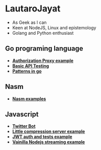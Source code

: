 # LautaroJayat
*  As Geek as I can
*  Keen at NodeJS, Linux and epistemology
*  Golang and Python enthusiast


## Go programing language

* [**Authorization Proxy example**](https://github.com/LautaroJayat/go_auth_proxy_example)
* [**Basic API Testing**](https://github.com/LautaroJayat/go_basic_api_testing)
* [**Patterns in go**](https://github.com/LautaroJayat/golang_examples)

## Nasm
* [**Nasm examples**](https://github.com/LautaroJayat/nasm_examples)

## Javascript
* [**Twitter Bot**](https://github.com/LautaroJayat/twitter_bot)
* [**Little compression server example**](https://github.com/LautaroJayat/imagemin-compress-server)
* [**JWT auth and tests example**](https://github.com/LautaroJayat/jwt-and-mocha-example)
* [**Vainilla Nodejs streaming example**](https://github.com/LautaroJayat/vainilla-nodejs-206-partial-content-streaming) 